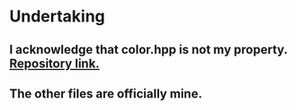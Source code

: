 # Undertaking 
## I acknowledge that color.hpp is not my property. [**Repository link.**](https://github.com/aafulei/color-console) 
## The other files are officially mine.
